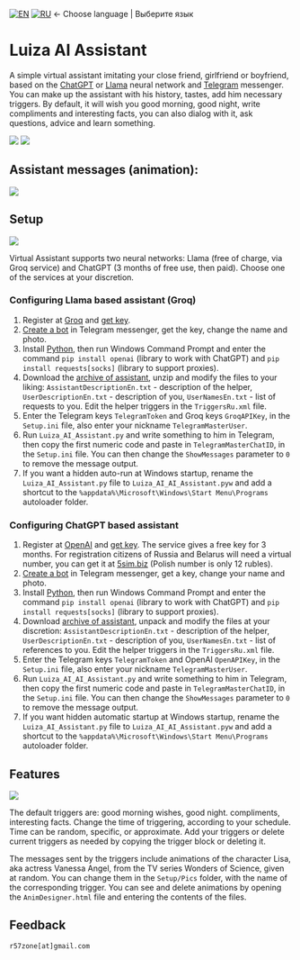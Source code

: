 [![EN](https://user-images.githubusercontent.com/9499881/33184537-7be87e86-d096-11e7-89bb-f3286f752bc6.png)](https://github.com/r57zone/LuizaGPTAssistant/) 
[![RU](https://user-images.githubusercontent.com/9499881/27683795-5b0fbac6-5cd8-11e7-929c-057833e01fb1.png)](https://github.com/r57zone/LuizaGPTAssistant/blob/master/README.RU.md)
← Choose language | Выберите язык

# Luiza AI Assistant
A simple virtual assistant imitating your close friend, girlfriend or boyfriend, based on the [ChatGPT](https://openai.com/chatgpt) or [Llama](https://llama.meta.com/) neural network and [Telegram](https://telegram.org/) messenger. You can make up the assistant with his history, tastes, add him necessary triggers. By default, it will wish you good morning, good night, write compliments and interesting facts, you can also dialog with it, ask questions, advice and learn something.

![](https://github.com/user-attachments/assets/8f29dfb7-4964-4d68-8889-79273d115cab)
![](https://github.com/r57zone/LuizaGPTAssistant/assets/9499881/5b54fc41-b902-4324-8aa5-2f3c97527177)

## Assistant messages (animation):
![](https://github.com/user-attachments/assets/cdd4e6ac-b2f2-447c-b740-239955847248)

## Setup
![](https://github.com/r57zone/LuizaGPTAssistant/assets/9499881/483720af-4493-4d09-9e78-137bab2230a1)

Virtual Assistant supports two neural networks: Llama (free of charge, via Groq service) and ChatGPT (3 months of free use, then paid). Choose one of the services at your discretion. 

### Configuring Llama based assistant (Groq)
1. Register at [Groq](https://console.groq.com/) and [get key](https://console.groq.com/).
2. [Create a bot](https://t.me/BotFather) in Telegram messenger, get the key, change the name and photo.
3. Install [Python](https://www.python.org/downloads/), then run Windows Command Prompt and enter the command `pip install openai` (library to work with ChatGPT) and `pip install requests[socks]` (library to support proxies).
4. Download the [archive of assistant](https://github.com/r57zone/LuizaGPTAssistant/archive/refs/heads/master.zip), unzip and modify the files to your liking: `AssistantDescriptionEn.txt` - description of the helper, `UserDescriptionEn.txt` - description of you, `UserNamesEn.txt` - list of requests to you. Edit the helper triggers in the `TriggersRu.xml` file.
5. Enter the Telegram keys `TelegramToken` and Groq keys `GroqAPIKey`, in the `Setup.ini` file, also enter your nickname `TelegramMasterUser`. 
6. Run `Luiza_AI_Assistant.py` and write something to him in Telegram, then copy the first numeric code and paste in `TelegramMasterChatID`, in the `Setup.ini` file. You can then change the `ShowMessages` parameter to `0` to remove the message output.
7. If you want a hidden auto-run at Windows startup, rename the `Luiza_AI_Assistant.py` file to `Luiza_AI_AI_Assistant.pyw` and add a shortcut to the `%appdata%\Microsoft\Windows\Start Menu\Programs` autoloader folder.

### Configuring ChatGPT based assistant
1. Register at [OpenAI](https://chat.openai.com/chat) and [get key](https://platform.openai.com/account/api-keys). The service gives a free key for 3 months. For registration citizens of Russia and Belarus will need a virtual number, you can get it at [5sim.biz](https://5sim.biz) (Polish number is only 12 rubles).
2. [Create a bot](https://t.me/BotFather) in Telegram messenger, get a key, change your name and photo.
3. Install [Python](https://www.python.org/downloads/), then run Windows Command Prompt and enter the command `pip install openai` (library to work with ChatGPT) and `pip install requests[socks]` (library to support proxies).
4. Download [archive of assistant](https://github.com/r57zone/LuizaGPTAssistant/archive/refs/heads/master.zip), unpack and modify the files at your discretion: `AssistantDescriptionEn.txt` - description of the helper, `UserDescriptionEn.txt` - description of you, `UserNamesEn.txt` - list of references to you. Edit the helper triggers in the `TriggersRu.xml` file.
5. Enter the Telegram keys `TelegramToken` and OpenAI `OpenAPIKey`, in the `Setup.ini` file, also enter your nickname `TelegramMasterUser`. 
6. Run `Luiza_AI_AI_Assistant.py` and write something to him in Telegram, then copy the first numeric code and paste in `TelegramMasterChatID`, in the `Setup.ini` file. You can then change the `ShowMessages` parameter to `0` to remove the message output.
7. If you want hidden automatic startup at Windows startup, rename the `Luiza_AI_Assistant.py` file to `Luiza_AI_AI_Assistant.pyw` and add a shortcut to the `%appdata%\Microsoft\Windows\Start Menu\Programs` autoloader folder.

## Features
![](https://github.com/r57zone/LuizaGPTAssistant/assets/9499881/044cc5fa-6dd5-464e-8f07-a13c52db2304)


The default triggers are: good morning wishes, good night. compliments, interesting facts. Change the time of triggering, according to your schedule. Time can be random, specific, or approximate. Add your triggers or delete current triggers as needed by copying the trigger block or deleting it.


The messages sent by the triggers include animations of the character Lisa, aka actress Vanessa Angel, from the TV series Wonders of Science, given at random. You can change them in the `Setup/Pics` folder, with the name of the corresponding trigger. You can see and delete animations by opening the `AnimDesigner.html` file and entering the contents of the files.

## Feedback
`r57zone[at]gmail.com`